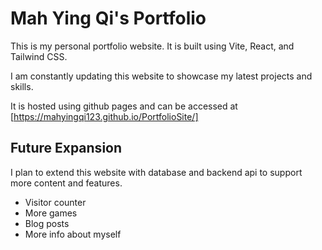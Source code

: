 # Mah Ying Qi's Portfolio

This is my personal portfolio website. It is built using Vite, React, and Tailwind CSS.

I am constantly updating this website to showcase my latest projects and skills.

It is hosted using github pages and can be accessed at [https://mahyingqi123.github.io/PortfolioSite/]


## Future Expansion

I plan to extend this website with database and backend api to support more content and features.

- Visitor counter
- More games
- Blog posts
- More info about myself

